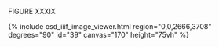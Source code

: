 FIGURE XXXIX

{% include osd_iiif_image_viewer.html region="0,0,2666,3708" degrees="90" id="39" canvas="170" height="75vh" %}